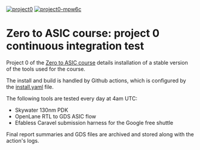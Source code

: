 [![project0](https://github.com/mattvenn/project0_test/actions/workflows/install.yaml/badge.svg)](https://github.com/mattvenn/project0_test/actions/workflows/install.yaml)
[![project0-mpw6c](https://github.com/mattvenn/project0_test/actions/workflows/install-mpw-6c.yaml/badge.svg)](https://github.com/mattvenn/project0_test/actions/workflows/install-mpw-6c.yaml)

# Zero to ASIC course: project 0 continuous integration test

Project 0 of the [Zero to ASIC course](https://zerotoasiccourse.com) details installation of a stable version of the tools used for the course.

The install and build is handled by Github actions, which is configured by the [install.yaml](.github/workflows/install.yaml) file.

The following tools are tested every day at 4am UTC:

* Skywater 130nm PDK
* OpenLane RTL to GDS ASIC flow
* Efabless Caravel submission harness for the Google free shuttle

Final report summaries and GDS files are archived and stored along with the action's logs.
